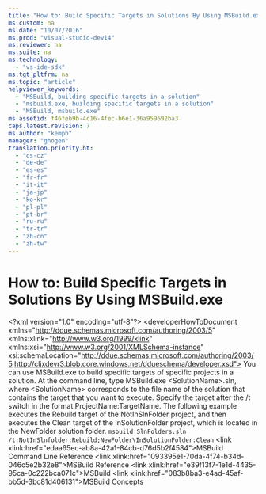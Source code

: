 ```yaml
---
title: "How to: Build Specific Targets in Solutions By Using MSBuild.exe"
ms.custom: na
ms.date: "10/07/2016"
ms.prod: "visual-studio-dev14"
ms.reviewer: na
ms.suite: na
ms.technology: 
  - "vs-ide-sdk"
ms.tgt_pltfrm: na
ms.topic: "article"
helpviewer_keywords: 
  - "MSBuild, building specific targets in a solution"
  - "msbuild.exe, building specific targets in a solution"
  - "MSBuild, msbuild.exe"
ms.assetid: f46feb9b-4c16-4fec-b6e1-36a959692ba3
caps.latest.revision: 7
ms.author: "kempb"
manager: "ghogen"
translation.priority.ht: 
  - "cs-cz"
  - "de-de"
  - "es-es"
  - "fr-fr"
  - "it-it"
  - "ja-jp"
  - "ko-kr"
  - "pl-pl"
  - "pt-br"
  - "ru-ru"
  - "tr-tr"
  - "zh-cn"
  - "zh-tw"
---
```

# How to: Build Specific Targets in Solutions By Using MSBuild.exe
\<?xml version="1.0" encoding="utf-8"?>
\<developerHowToDocument xmlns="http://ddue.schemas.microsoft.com/authoring/2003/5" xmlns:xlink="http://www.w3.org/1999/xlink" xmlns:xsi="http://www.w3.org/2001/XMLSchema-instance" xsi:schemaLocation="http://ddue.schemas.microsoft.com/authoring/2003/5 http://clixdevr3.blob.core.windows.net/ddueschema/developer.xsd">
  <introduction>
    <para>You can use MSBuild.exe to build specific targets of specific projects in a solution.</para>
  </introduction>
  <procedure>
    <title>To build a specific target of a specific project in a solution</title>
    <steps class="ordered">
      <step>
        <content>
          <para>At the command line, type <userInput>MSBuild.exe &lt;SolutionName&gt;.sln</userInput>, where <userInput>&lt;SolutionName&gt;</userInput> corresponds to the file name of the solution that contains the target that you want to execute.</para>
        </content>
      </step>
      <step>
        <content>
          <para>Specify the target after the <system>/t</system> switch in the format <placeholder>ProjectName</placeholder>:<placeholder>TargetName</placeholder>.</para>
        </content>
      </step>
    </steps>
  </procedure>
  <codeExample>
    <description>
      <content>
        <para>The following example executes the <codeInline>Rebuild</codeInline> target of the <codeInline>NotInSlnFolder</codeInline> project, and then executes the <codeInline>Clean</codeInline> target of the <codeInline>InSolutionFolder</codeInline> project, which is located in the <codeInline>NewFolder</codeInline> solution folder.</para>
      </content>
    </description>
    <code>msbuild SlnFolders.sln /t:NotInSlnfolder:Rebuild;NewFolder\InSolutionFolder:Clean</code>
  </codeExample>
  <relatedTopics>
\<link xlink:href="edaa65ec-ab8a-42a1-84cb-d76d5b2f4584">MSBuild Command Line Reference</link>
\<link xlink:href="093395e1-70da-4f74-b34d-046c5e2b32e8">MSBuild Reference</link>
\<link xlink:href="e39f13f7-1e1d-4435-95ca-0c222bca071c">MSBuild</link>
\<link xlink:href="083b8ba3-e4ad-45af-bb5d-3bc81d406131">MSBuild Concepts</link>
</relatedTopics>
</developerHowToDocument>